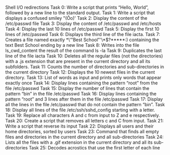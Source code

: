 Shell I/O redirections
Task 0: Write a script that prints “Hello, World”, followed by a new line to the standard output.
Task 1: Write a script that displays a confused smiley "(Ôo)'
Task 2: Display the content of the /etc/passwd file
Task 3: Display the content of /etc/passwd and /etc/hosts
Task 4: Display the last 10 lines of /etc/passwd
Task 5: Display the first 10 lines of /etc/passwd
Task 6: Displays the third line of the file iacta.
Task 7: Creates a file named exactly \*\\'"Best School"\'\\*$\?\*\*\*\*\*:) containing the text Best School ending by a new line
Task 8: Writes into the file ls_cwd_content the result of the command ls -la
Task 9: Duplicates the last line of the file iacta
Task 10: Deletes all the regular files (not the directories) with a .js extension that are present in the current directory and all its subfolders.
Task 11: Counts the number of directories and sub-directories in the current directory
Task 12: Displays the 10 newest files in the current directory.
Task 13: List of words as input and prints only words that appear exactly once
Task 14: Display lines containing the pattern “root” from the file /etc/passwd
Task 15: Display the number of lines that contain the pattern “bin” in the file /etc/passwd
Task 16: Display lines containing the pattern “root” and 3 lines after them in the file /etc/passwd
Task 17: Display all the lines in the file /etc/passwd that do not contain the pattern “bin”.
Task 18: Display all lines of the file /etc/ssh/sshd_config starting with a letter.
Task 19: Replace all characters A and c from input to Z and e respectively.
Task 20: Create a script that removes all letters c and C from input.
Task 21: Write a script that reverse its input
Task 22: Displays all users and their home directories, sorted by users
Task 23: Command that finds all empty files and directories in the current directory and all sub-directories
Task 24: Lists all the files with a .gif extension in the current directory and all its sub-directories
Task 25: Decodes acrostics that use the first letter of each line